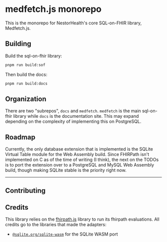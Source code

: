 # medfetch.js monorepo
This is the monorepo for NestorHealth's core SQL-on-FHIR library, Medfetch.js.

## Building
Build the sql-on-fhir library:

```bash
pnpm run build:sof
```

Then build the docs:
```bash
pnpm run build:docs
```

## Organization
There are two "subrepos", `docs` and `medfetch`. `medfetch` is the main sql-on-fhir library while `docs` is the documentation
site. This may expand depending on the complexity of implementing this on PostgreSQL.

## Roadmap
Currently, the only database extension that is implemented is the SQLite Virtual Table module for
the Web Assembly build. Since FHIRPath isn't implemented on C as of the time of writing (I think),
the next on the TODOs is to port the extension over to a PostgreSQL and MySQL Web Assembly build,
though making SQLite stable is the priority right now.

---

## Contributing

## Credits
This library relies on the [fhirpath.js](https://www.npmjs.com/package/fhirpath/v/3.8.1) library to run its fhirpath evaluations.
All credits go to the libraries that made the adapters:

- [`@sqlite.org/sqlite-wasm`](https://www.npmjs.com/package/@sqlite.org/sqlite-wasm) for the SQLite WASM port
